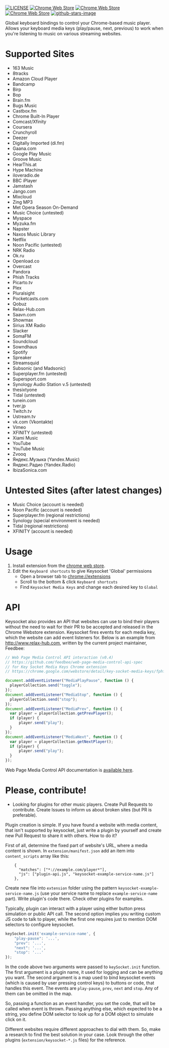 [![LICENSE](https://img.shields.io/badge/license-Apache_2.0-lightgrey.svg)](https://github.com/borismus/keysocket/blob/master/COPYING)
[![Chrome Web Store](https://img.shields.io/chrome-web-store/users/fphfgdknbpakeedbaenojjdcdoajihik.svg)](https://chrome.google.com/webstore/detail/key-socket-media-keys/fphfgdknbpakeedbaenojjdcdoajihik)
[![Chrome Web Store](https://img.shields.io/chrome-web-store/rating-count/fphfgdknbpakeedbaenojjdcdoajihik.svg)](https://chrome.google.com/webstore/detail/key-socket-media-keys/fphfgdknbpakeedbaenojjdcdoajihik)
[![Chrome Web Store](https://img.shields.io/chrome-web-store/stars/fphfgdknbpakeedbaenojjdcdoajihik.svg)](https://chrome.google.com/webstore/detail/key-socket-media-keys/fphfgdknbpakeedbaenojjdcdoajihik)
[![github-stars-image](https://img.shields.io/github/stars/borismus/keysocket.svg?label=github%20stars)](https://github.com/borismus/keysocket)

Global keyboard bindings to control your Chrome-based music player.
Allows your keyboard media keys (play/pause, next, previous) to work
when you're listening to music on various streaming websites.

# Supported Sites

   * 163 Music
   * 8tracks
   * Amazon Cloud Player
   * Bandcamp
   * Birp
   * Bop
   * Brain.fm
   * Bugs Music
   * Castbox.fm
   * Chrome Built-In Player
   * Comcast/Xfinity
   * Coursera
   * Crunchyroll
   * Deezer
   * Digitally Imported (di.fm)
   * Gaana.com
   * Google Play Music
   * Groove Music
   * HearThis.at
   * Hype Machine
   * iloveradio.de
   * BBC iPlayer
   * Jamstash
   * Jango.com
   * Mixcloud
   * Zing MP3
   * Met Opera Season On-Demand
   * Music Choice (untested)
   * Myspace
   * Myzuka.fm
   * Napster
   * Naxos Music Library
   * Netflix
   * Noon Pacific (untested)
   * NRK Radio
   * Ok.ru
   * Openload.co
   * Overcast
   * Pandora
   * Phish Tracks
   * Picarto.tv
   * Plex
   * Pluralsight
   * Pocketcasts.com
   * Qobuz
   * Relax-Hub.com
   * Saavn.com
   * Showmax
   * Sirius XM Radio
   * Slacker
   * SomaFM
   * Soundcloud
   * Sowndhaus
   * Spotify
   * Spreaker
   * Streamsquid
   * Subsonic (and Madsonic)
   * Superplayer.fm (untested)
   * Supersport.com
   * Synology Audio Station v.5 (untested)
   * thesixtyone
   * Tidal (untested)
   * tunein.com
   * tver.jp
   * Twitch.tv
   * Ustream.tv
   * vk.com (Vkontakte)
   * Vimeo
   * XFINITY (untested)
   * Xiami Music
   * YouTube
   * YouTube Music
   * Zvooq
   * Яндекс.Музыка (Yandex.Music)
   * Яндекс.Радио (Yandex.Radio)
   * IbizaSonica.com

# Untested Sites (after latest changes)

   * Music Choice (account is needed)
   * Noon Pacific (account is needed)
   * Superplayer.fm (regional restrictions)
   * Synology (special environment is needed)
   * Tidal (regional restrictions)
   * XFINITY (account is needed)

# Usage

1. Install extension from the [chrome web store][crx].
2. Edit the `Keyboard shortcuts` to give Keysocket 'Global' permissions
    * Open a browser tab to [chrome://extensions](chrome://extensions)
    * Scroll to the bottom & click `Keyboard shortcuts`
    * Find `Keysocket Media Keys` and change each desired key to `Global`

# API

Keysocket also provides an API that websites can use to bind their
players without the need to wait for their PR to be accepted and
released in the Chrome Webstore extension.  Keysocket fires events
for each media key, which the website can add event listeners for.
Below is an example from http://www.relax-hub.com, written by the
current project maintainer, Feedbee:

```javascript
// Web Page Media Control API interaction (v0.4)
// https://github.com/feedbee/web-page-media-control-api-spec
// for Key Socket Media Keys Chrome extension
// https://chrome.google.com/webstore/detail/key-socket-media-keys/fphfgdknbpakeedbaenojjdcdoajihik?hl=en

document.addEventListener("MediaPlayPause", function () {
  playerCollection.send("toggle");
});
document.addEventListener("MediaStop", function () {
  playerCollection.send("stop");
});
document.addEventListener("MediaPrev", function () {
  var player = playerCollection.getPrevPlayer();
  if (player) {
      player.send("play");
  }
});
document.addEventListener("MediaNext", function () {
  var player = playerCollection.getNextPlayer();
  if (player) {
      player.send("play");
  }
});
```

Web Page Media Control API documentation is [available here](https://github.com/feedbee/web-page-media-control-api-spec).

# Please, contribute!

* Looking for plugins for other music players. Create Pull Requests to contribute. Create Issues to inform us about
broken sites (but PR is preferable). 

Plugin creation is simple. If you have found a website with media content, that isn't supported by keysocket, just
write a plugin by yourself and create new Pull Request to share it with others. How to do it?

First of all, determine the fixed part of website's URL, where a media content is shown. In `extension/manifest.json`
add an item into `content_scripts` array like this:

```
    {
      "matches": ["*://example.com/player*"],
      "js": ["plugin-api.js", "keysocket-example-service-name.js"]
    },
```

Create new file into `extension` folder using the pattern `keysocket-example-service-name.js` (use your service name to
replace `example-service-name` part). Write plugin's code there. Check other plugins for examples.

Typically, plugin can interact with a player using either button press simulation or public API call. The second option
implies you writing custom JS code to talk to player, while the first one requires just to mention DOM selectors to
configure keysocket.

```javascript
keySocket.init('example-service-name', {
    "play-pause": '...',
    "prev": '...',
    "next": '...',
    "stop": '...'
});
```

In the code above two arguments were passed to `keySocket.init` function. The first argument is a plugin name, it used for
logging and can be anything you want. The second argument is a map used to bind keysocket events (which is caused by
user pressing control keys) to buttons or code, that handles this event. The events are `play-pause`, `prev`, `next`
and `stop`. Any of them can be omitted in the map.

So, passing a function as an event handler, you set the code, that will be called when event is thrown. Passing anything
else, which expected to be a string, you define DOM selector to look up for a DOM object to simulate click on it.

Different websites require different approaches to dial with them. So, make a research to find the best solution in
your case. Look through the other plugins (`extension/keysocket-*.js` files) for the reference.

[crx]: https://chrome.google.com/webstore/detail/fphfgdknbpakeedbaenojjdcdoajihik

